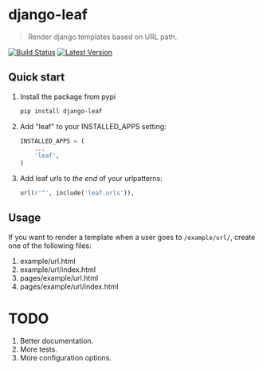 # django-leaf

> Render django templates based on URL path.

[![Build Status](https://img.shields.io/travis/gsmke/django-leaf/master.svg?style=flat)](https://travis-ci.org/gsmke/django-leaf)
[![Latest Version](https://img.shields.io/pypi/v/django-leaf.svg?style=flat)](https://pypi.python.org/pypi/django-leaf/)

## Quick start

1. Install the package from pypi

    ```bash
    pip install django-leaf
    ```

2. Add "leaf" to your INSTALLED_APPS setting:

    ```python
    INSTALLED_APPS = (
        ...
        'leaf',
    )
    ```

3. Add leaf urls to *the end* of your urlpatterns:

    ```python
    url(r'^', include('leaf.urls')),
    ```

## Usage

If you want to render a template when a user goes to `/example/url/`, create one of the following files:

1. example/url.html
2. example/url/index.html
3. pages/example/url.html
4. pages/example/url/index.html

# TODO

1. Better documentation.
2. More tests.
3. More configuration options.
